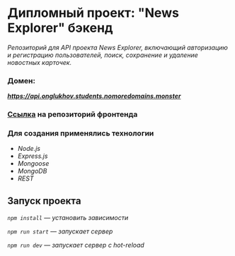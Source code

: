 # Дипломный проект: "News Explorer" бэкенд

*Репозиторий для API проекта News Explorer, включающий авторизацию и регистрацию пользователей, поиск, сохранение и удаление новостных карточек.* 

### Домен: 
***https://api.onglukhov.students.nomoredomains.monster***

### [Ссылка](https://github.com/Oleg-Glukhov1/news-explorer-frontend) на репозиторий фронтенда

### Для создания применялись технологии

+ *Node.js*
+ *Express.js*
+ *Mongoose*
+ *MongoDB*
+ *REST*

## Запуск проекта

*`npm install` — установить зависимости*

*`npm run start` — запускает сервер*

*`npm run dev` — запускает сервер с hot-reload*
